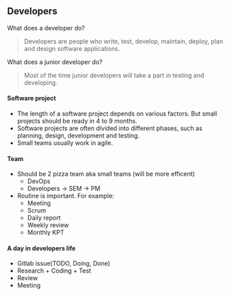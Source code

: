 ## Developers

What does a developer do?

> Developers are people who write, test, develop, maintain, deploy, plan and design software applications.

What does a junior developer do?

> Most of the time junior developers will take a part in testing and developing.

#### Software project

- The length of a software project depends on various factors. But small projects should be ready in 4 to 9 months.
- Software projects are often divided into different phases, such as planning, design, development and testing.
- Small teams usually work in agile.

#### Team

- Should be 2 pizza team aka small teams (will be more efficent)
  - DevOps
  - Developers -> SEM -> PM
- Routine is important. For example:
  - Meeting
  - Scrum
  - Daily report
  - Weekly review
  - Monthly KPT

#### A day in developers life

- Gitlab issue(TODO, Doing, Done)
- Research + Coding + Test
- Review
- Meeting
